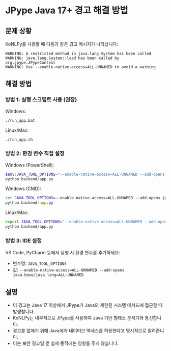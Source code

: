 # JPype Java 17+ 경고 해결 방법

## 문제 상황
KoNLPy를 사용할 때 다음과 같은 경고 메시지가 나타납니다:
```
WARNING: A restricted method in java.lang.System has been called
WARNING: java.lang.System::load has been called by org.jpype.JPypeContext
WARNING: Use --enable-native-access=ALL-UNNAMED to avoid a warning
```

## 해결 방법

### 방법 1: 실행 스크립트 사용 (권장)
Windows:
```bash
./run_app.bat
```

Linux/Mac:
```bash
./run_app.sh
```

### 방법 2: 환경 변수 직접 설정
Windows (PowerShell):
```powershell
$env:JAVA_TOOL_OPTIONS="--enable-native-access=ALL-UNNAMED --add-opens java.base/java.lang=ALL-UNNAMED"
python backend/app.py
```

Windows (CMD):
```cmd
set JAVA_TOOL_OPTIONS=--enable-native-access=ALL-UNNAMED --add-opens java.base/java.lang=ALL-UNNAMED
python backend/app.py
```

Linux/Mac:
```bash
export JAVA_TOOL_OPTIONS="--enable-native-access=ALL-UNNAMED --add-opens java.base/java.lang=ALL-UNNAMED"
python backend/app.py
```

### 방법 3: IDE 설정
VS Code, PyCharm 등에서 실행 시 환경 변수를 추가하세요:
- 변수명: `JAVA_TOOL_OPTIONS`
- 값: `--enable-native-access=ALL-UNNAMED --add-opens java.base/java.lang=ALL-UNNAMED`

## 설명
- 이 경고는 Java 17 이상에서 JPype가 Java의 제한된 시스템 메서드에 접근할 때 발생합니다.
- KoNLPy는 내부적으로 JPype를 사용하여 Java 기반 형태소 분석기와 통신합니다.
- 경고를 없애기 위해 Java에게 네이티브 액세스를 허용한다고 명시적으로 알려줍니다.
- 이는 보안 경고일 뿐 실제 동작에는 영향을 주지 않습니다.